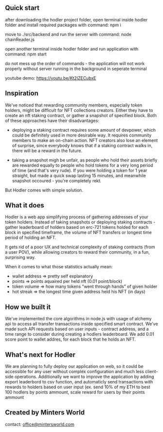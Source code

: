 ## Quick start

after downloading the hodler project folder, open terminal inside hodler folder and install required packages with command:
npm i

move to ./src/backend and run the server with command:
node chainReader.js

open another terminal inside hodler folder and run application with command:
npm start

do not mess up the order of commands - the application will not work properly without server running in the background in seperate terminal

youtube demo: https://youtu.be/Kt2IZECubxE

## Inspiration
We've noticed that rewarding community members, especially token holders, might be difficult for NFT collections creators. Either they have to create an nft staking contract, or gather a snapshot of specified block. Both of these approaches have their disadvantages:

- deploying a staking contract requires some amount of devpower, which could be definitely
used in more desirable way. It requires community members to make an on-chain action. NFT creators also lose an element of surprise, since everybody knows that if a staking contract walks in, there will be a reward in the future.

- taking a snapshot migh be unfair, as people who hold their assets briefly are rewarded equally to people who hold tokens for a very long period of time (and that's very rude). If you were holding a token for 1 year straight, but made a quick swap lasting 15 minutes, and meanwhile snapshot occoured - you're completely rekt. 

But Hodler comes with simple solution.

## What it does

Hodler is a web app simplifying process of gathering addresses of your token holders. Instead of taking snapshots or deploying staking contracts - gather leaderboard of holders based on erc-721 tokens holded for each block in specified timeframe, the volume of NFT transfers or longest time period of holding an NFT.

It gets rid of a poor UX and technical complexity of staking contracts (from a user POV), while allowing creators to reward their community, in a fun, surprising way.

When it comes to what those statistics actually mean:
- wallet address => pretty self explanatory
- points => points aquaired per held nft (0.01 point/block)
- token volume => how many tokens "went through hands" of given holder
- hot streak => the longest time given address held his NFT (in days)

## How we built it
We've implemented the core algorithms in node.js with usage of alchemy api to access all transfer transactions inside specified smart contract. We've made such API requests based on user inputs - contract address, and a time range to consider during creating a hodlers leaderboard. We add 0.01 score point to wallet addres, for each block that he holds an NFT.

## What's next for Hodler
We are planning to fully deploy our application on web, so it could be accessible for any user without complex configuration and much less client-side operations. Additionally we want to improve the application by adding export leaderbord to csv function, and automaticly send transactions with rewards to holders based on user input (ex. send 10% of my ETH to best 100 hodlers by points ammount, scale reward for users by their points ammount 

## Created by Minters World
contact: office@mintersworld.com
